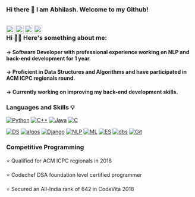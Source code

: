 ### Hi there 👋 I am Abhilash. Welcome to my Github!
<br/>

<a href="https://www.linkedin.com/in/abhilash-challa-aab02812a/">
  <img align="left" alt="Linkedin" width="22px" src="https://cdn.jsdelivr.net/npm/simple-icons@v3/icons/linkedin.svg" />
</a>
<a href="https://leetcode.com//">
  <img align="left" alt="Leetcode" width="22px" src="https://cdn.jsdelivr.net/npm/simple-icons@v3/icons/leetcode.svg" />
</a>
<a href="https://www.codechef.com/users/abhilash97">
  <img align="left" alt=" Codechef" width="22px" src="https://cdn.jsdelivr.net/npm/simple-icons@v3/icons/codechef.svg" />
</a>
<a href="https://www.hackerrank.com/abhilash_challa">
  <img align="left" alt=" Codechef" width="22px" src="https://img.icons8.com/windows/32/000000/hackerrank.png" />
</a>


### Hi 🙋‍♂️ Here's something about me:

#### -> Software Developer with professional experience working on NLP and back-end development for 1 year.  
#### -> Proficient in Data Structures and Algorithms and have participated in ACM ICPC regionals round.
#### -> Currently working on improving my back-end development skills.

### Languages and Skills :bulb:

[![Python](https://img.shields.io/badge/-Python-black?style=flat&logo=python)](https://github.com/AbhilashChalla) [![C++](https://img.shields.io/badge/-C++-00599C?style=flat&logo=c++)](https://github.com/AbhilashChalla) [![Java](https://img.shields.io/badge/Java-orange?style=flat&logo=java&logoColor=white)](https://github.com/AbhilashChalla)  [![C](https://img.shields.io/badge/-A8B9CC?style=flat&logo=c&logoColor=black)](https://github.com/AbhilashChalla) 


[![DS](https://img.shields.io/badge/-Data%20Structures-yellowgreen)](https://github.com/AbhilashChalla) [![algos](https://img.shields.io/badge/-Algorithms-blue)](https://github.com/AbhilashChalla) [![Django](https://img.shields.io/badge/-Django-black?style=flat&logo=django)](https://github.com/AbhilashChalla) [![NLP](https://img.shields.io/badge/-NLP-orange)](https://github.com/AbhilashChalla) [![ML](https://img.shields.io/badge/-Machine%20Learning-lightgrey)](https://github.com/AbhilashChalla) [![ES](https://img.shields.io/badge/-ElasticSearch-blue?style=flat)](https://github.com/AbhilashChalla) [![dbs](https://img.shields.io/badge/-Databases-yellowgreen)](https://github.com/AbhilashChalla) [![Git](https://img.shields.io/badge/-Git-black?style=flat&logo=git)](https://github.com/AbhilashChalla)

### Competitive Programming
⭐️ Qualified for ACM ICPC regionals in 2018

⭐️ Codechef DSA foundation level certified programmer

⭐️ Secured an All-India rank of 642 in CodeVita 2018

